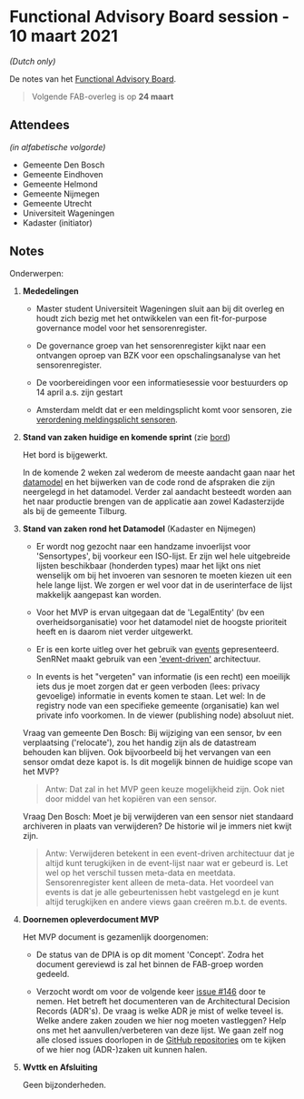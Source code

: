 # Functional Advisory Board session - 10 maart 2021

_(Dutch only)_

De notes van het [Functional Advisory Board](../FAB.md).

> Volgende FAB-overleg is op **24 maart**

## Attendees

_(in alfabetische volgorde)_

- Gemeente Den Bosch
- Gemeente Eindhoven
- Gemeente Helmond
- Gemeente Nijmegen
- Gemeente Utrecht
- Universiteit Wageningen
- Kadaster (initiator)
 
## Notes

Onderwerpen:

1. **Mededelingen**
   
    - Master student Universiteit Wageningen sluit aan bij dit overleg en houdt zich bezig met het ontwikkelen van een fit-for-purpose governance model voor het sensorenregister.
   
    - De governance groep van het sensorenregister kijkt naar een ontvangen oproep van BZK voor een opschalingsanalyse van het sensorenregister.
   
    - De voorbereidingen voor een informatiesessie voor bestuurders op 14 april a.s. zijn gestart
   
    - Amsterdam meldt dat er een meldingsplicht komt voor sensoren, zie [verordening meldingsplicht sensoren](https://bekendmakingen.amsterdam.nl/bekendmakingen/publicatie/inspraak/inspraak-sensoren/).
  
2. **Stand van zaken huidige en komende sprint** (zie [bord](https://github.com/orgs/kadaster-labs/projects/1))
   
   Het bord is bijgewerkt.
   
   In de komende 2 weken zal wederom de meeste aandacht gaan naar het [datamodel](https://kadaster-labs.github.io/sensrnet-home/Model) en het bijwerken van de code rond de afspraken die zijn neergelegd in het datamodel. Verder zal aandacht besteedt worden aan het naar productie brengen van de applicatie aan zowel Kadasterzijde als bij de gemeente Tilburg.
   
3. **Stand van zaken rond het Datamodel** (Kadaster en Nijmegen)
   
    - Er wordt nog gezocht naar een handzame invoerlijst voor 'Sensortypes', bij voorkeur een ISO-lijst. Er zijn wel hele uitgebreide lijsten beschikbaar (honderden types) maar het lijkt ons niet wenselijk om bij het invoeren van sesnoren te moeten kiezen uit een hele lange lijst. We zorgen er wel voor dat in de userinterface de lijst makkelijk aangepast kan worden.
   
    - Voor het MVP is ervan uitgegaan dat de 'LegalEntity' (bv een overheidsorganisatie) voor het datamodel niet de hoogste prioriteit heeft en is daarom niet verder uitgewerkt.
   
    - Er is een korte uitleg over het gebruik van [events](https://kadaster-labs.github.io/sensrnet-home/Model/#events) gepresenteerd. SenRNet maakt gebruik van een ['event-driven'](https://kadaster-labs.github.io/sensrnet-home/KeyConcepts/#event-driven) architectuur.    
   
    - In events is het "vergeten" van informatie (is een recht) een moeilijk iets dus je moet zorgen dat er geen verboden (lees: privacy gevoelige) informatie in events komen te staan. Let wel: In de registry node van een specifieke gemeente (organisatie) kan wel private info voorkomen. In de viewer (publishing node) absoluut niet.
   
    Vraag van gemeente Den Bosch: Bij wijziging van een sensor, bv een verplaatsing ('relocate'), zou het handig zijn als de datastream behouden kan blijven. Ook bijvoorbeeld bij het vervangen van een sensor omdat deze kapot is. Is dit mogelijk binnen de huidige scope van het MVP?
    
      > Antw: Dat zal in het MVP geen keuze mogelijkheid zijn. Ook niet door middel van het kopiëren van een sensor.
   
     Vraag Den Bosch: Moet je bij verwijderen van een sensor niet standaard archiveren in plaats van verwijderen? De historie wil je immers niet kwijt zijn.     
      
      > Antw: Verwijderen betekent in een event-driven architectuur dat je altijd kunt terugkijken in de event-lijst naar wat er gebeurd is. Let wel op het verschil tussen meta-data en meetdata. Sensorenregister kent alleen de meta-data. Het voordeel van events is dat je alle gebeurtenissen hebt vastgelegd en je kunt altijd terugkijken en andere views gaan creëren m.b.t. de events.  

4. **Doornemen opleverdocument MVP**
   
   Het MVP document is gezamenlijk doorgenomen:
   
    - De status van de DPIA is op dit moment 'Concept'. Zodra het document gereviewd is zal het binnen de FAB-groep worden gedeeld.
   
    - Verzocht wordt om voor de volgende keer [issue #146](https://github.com/kadaster-labs/sensrnet-home/issues/146) door te nemen. Het betreft het documenteren van de Architectural Decision Records (ADR's). De vraag is welke ADR je mist of welke teveel is. Welke andere zaken zouden we hier nog moeten vastleggen? Help ons met het aanvullen/verbeteren van deze lijst. We gaan zelf nog alle closed issues doorlopen in de [GitHub repositories](https://github.com/kadaster-labs) om te kijken of we hier nog (ADR-)zaken uit kunnen halen.
   
5. **Wvttk en Afsluiting**
   
   Geen bijzonderheden.
   
